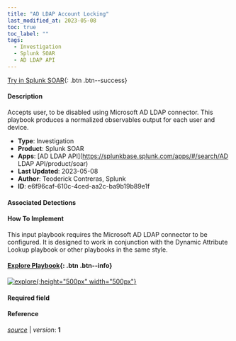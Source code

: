 ```yaml
---
title: "AD LDAP Account Locking"
last_modified_at: 2023-05-08
toc: true
toc_label: ""
tags:
  - Investigation
  - Splunk SOAR
  - AD LDAP API
---
```


[Try in Splunk SOAR](https://www.splunk.com/en_us/software/splunk-security-orchestration-and-automation.html){: .btn .btn--success}

#### Description

Accepts user, to be disabled using Microsoft AD LDAP connector. This playbook produces a normalized observables output for each user and device.

- **Type**: Investigation
- **Product**: Splunk SOAR
- **Apps**: [AD LDAP API](https://splunkbase.splunk.com/apps/#/search/AD LDAP API/product/soar)
- **Last Updated**: 2023-05-08
- **Author**: Teoderick Contreras, Splunk
- **ID**: e6f96caf-610c-4ced-aa2c-ba9b19b89e1f

#### Associated Detections


#### How To Implement
This input playbook requires the Microsoft AD LDAP connector to be configured. It is designed to work in conjunction with the Dynamic Attribute Lookup playbook or other playbooks in the same style.


#### [Explore Playbook](https://splunk.github.io/soar-playbook-viewer/?playbook=https://raw.githubusercontent.com/phantomcyber/playbooks/latest/AD_LDAP_Account_Locking.json){: .btn .btn--info}

[![explore](https://raw.githubusercontent.com/splunk/security_content/develop/playbooks/AD_LDAP_Account_Locking.png){:height="500px" width="500px"}](https://splunk.github.io/soar-playbook-viewer/?playbook=https://raw.githubusercontent.com/phantomcyber/playbooks/latest/AD_LDAP_Account_Locking.json)

#### Required field


#### Reference



[*source*](https://github.com/splunk/security_content/tree/develop/playbooks/AD_LDAP_Account_Locking.yml) \| *version*: **1**